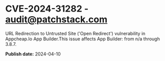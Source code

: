 # CVE-2024-31282 - audit@patchstack.com

URL Redirection to Untrusted Site ('Open Redirect') vulnerability in Appcheap.Io App Builder.This issue affects App Builder: from n/a through 3.8.7.



**Publish date:** 2024-04-10
